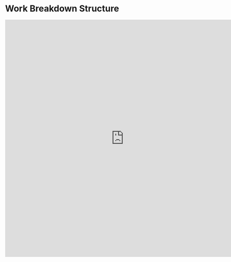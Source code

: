 # Work Breakdown Structure

<iframe width="768" height="768" src="https://miro.com/app/live-embed/uXjVK65ZyvA=/?moveToViewport=-6706,-1128,14923,6813&embedId=59545811214" frameborder="0" scrolling="no" allow="fullscreen; clipboard-read; clipboard-write" allowfullscreen></iframe>
